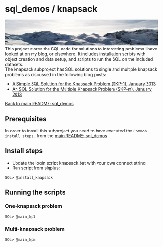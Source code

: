 # sql_demos / knapsack
<img src="../mountains.png">
This project stores the SQL code for solutions to interesting problems I have looked at on my blog, or elsewhere. It includes installation scripts with object creation and data setup, and scripts to run the SQL on the included datasets.
<br >
The knapsack subproject has SQL solutions to single and multiple knapsack problems as discussed in the following blog posts:

- [A Simple SQL Solution for the Knapsack Problem (SKP-1), January 2013](http://aprogrammerwrites.eu/?p=560)
- [An SQL Solution for the Multiple Knapsack Problem (SKP-m), January 2013](http://aprogrammerwrites.eu/?p=635)

[Back to main README: sql_demos](../README.md)

## Prerequisites
In order to install this subproject you need to have executed the `Common install steps.` from the [main README: sql_demos](../README.md)

## Install steps
- Update the login script knapsack.bat with your own connect string
- Run script from slqplus:
```
SQL> @install_knapsack
```
## Running the scripts
### One-knapsack problem
```
SQL> @main_kp1
```
### Multi-knapsack problem
```
SQL> @main_kpm
```
